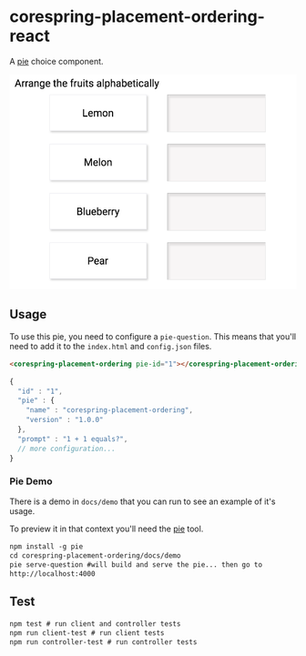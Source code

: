 # corespring-placement-ordering-react

A [pie](http://github.com/PieLabs/pie) choice component.

![icon.png](icon.png)

## Usage 

To use this pie, you need to configure a `pie-question`. This means that you'll need to add it to the `index.html` and `config.json` files.

```html
<corespring-placement-ordering pie-id="1"></corespring-placement-ordering>
```

```javascript
{
  "id" : "1",
  "pie" : {
    "name" : "corespring-placement-ordering",
    "version" : "1.0.0"
  },
  "prompt" : "1 + 1 equals?",
  // more configuration...
}
```

### Pie Demo 
There is a demo in `docs/demo` that you can run to see an example of it's usage.

To preview it in that context you'll need the [pie](/PieLabs/pie-cli) tool.

```shell
npm install -g pie 
cd corespring-placement-ordering/docs/demo
pie serve-question #will build and serve the pie... then go to http://localhost:4000
```

## Test 

```shell 
npm test # run client and controller tests
npm run client-test # run client tests
npm run controller-test # run controller tests
```
